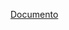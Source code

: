 <a href="https://docs.google.com/document/d/1Ts-SQvwDmFNYo5-pdbX3KANzksuDbGSZLMHOuAHM-Wk/edit?usp=sharing" target="__blank">Documento</a>
